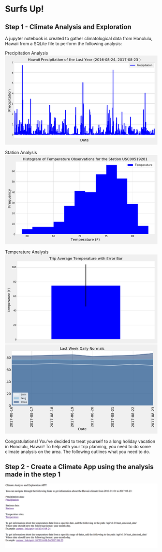 # Surfs Up!

## Step 1 - Climate Analysis and Exploration
A jupyter notebook is created to gather climatological data from Honolulu, Hawaii from a SQLite file to perform the following analysis:

Precipitation Analysis
![Precipitation](Images/Precipitation_plot.png)

Station Analysis
![Station](Images/Temperature_histogram.png)

Temperature Analysis
![Temperature1](Images/Average_temperature.png)
![Temperature2](Images/Daily_Normals.png)




Congratulations! You've decided to treat yourself to a long holiday vacation in Honolulu, Hawaii! To help with your trip planning, you need to do some climate analysis on the area. The following outlines what you need to do.

## Step 2 - Create a Climate App using the analysis made in the step 1
![APP](Images/app.png)

